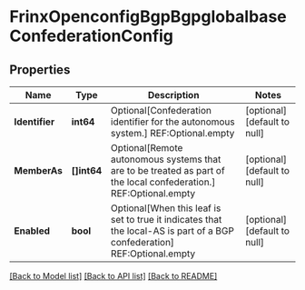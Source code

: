# FrinxOpenconfigBgpBgpglobalbaseConfederationConfig

## Properties
Name | Type | Description | Notes
------------ | ------------- | ------------- | -------------
**Identifier** | **int64** | Optional[Confederation identifier for the autonomous system.] REF:Optional.empty | [optional] [default to null]
**MemberAs** | **[]int64** | Optional[Remote autonomous systems that are to be treated as part of the local confederation.] REF:Optional.empty | [optional] [default to null]
**Enabled** | **bool** | Optional[When this leaf is set to true it indicates that the local-AS is part of a BGP confederation] REF:Optional.empty | [optional] [default to null]

[[Back to Model list]](../README.md#documentation-for-models) [[Back to API list]](../README.md#documentation-for-api-endpoints) [[Back to README]](../README.md)


